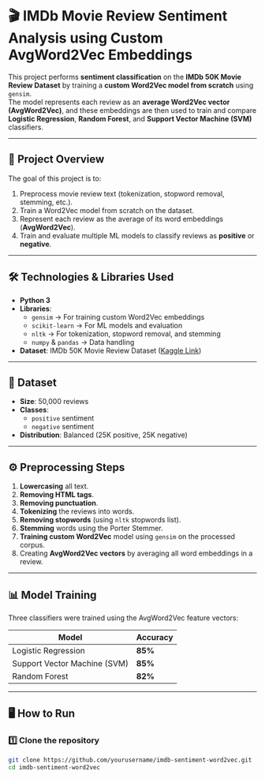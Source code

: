 # 🎬 IMDb Movie Review Sentiment Analysis using Custom AvgWord2Vec Embeddings

This project performs **sentiment classification** on the **IMDb 50K Movie Review Dataset** by training a **custom Word2Vec model from scratch** using `gensim`.  
The model represents each review as an **average Word2Vec vector (AvgWord2Vec)**, and these embeddings are then used to train and compare **Logistic Regression**, **Random Forest**, and **Support Vector Machine (SVM)** classifiers.

---

## 📌 Project Overview

The goal of this project is to:
1. Preprocess movie review text (tokenization, stopword removal, stemming, etc.).
2. Train a Word2Vec model from scratch on the dataset.
3. Represent each review as the average of its word embeddings (**AvgWord2Vec**).
4. Train and evaluate multiple ML models to classify reviews as **positive** or **negative**.

---

## 🛠️ Technologies & Libraries Used

- **Python 3**
- **Libraries**:
  - `gensim` → For training custom Word2Vec embeddings
  - `scikit-learn` → For ML models and evaluation
  - `nltk` → For tokenization, stopword removal, and stemming
  - `numpy` & `pandas` → Data handling
- **Dataset**: IMDb 50K Movie Review Dataset ([Kaggle Link](https://www.kaggle.com/datasets/lakshmi25npathi/imdb-dataset-of-50k-movie-reviews))

---

## 📂 Dataset

- **Size**: 50,000 reviews
- **Classes**:  
  - `positive` sentiment  
  - `negative` sentiment
- **Distribution**: Balanced (25K positive, 25K negative)

---

## ⚙️ Preprocessing Steps

1. **Lowercasing** all text.
2. **Removing HTML tags**.
3. **Removing punctuation**.
4. **Tokenizing** the reviews into words.
5. **Removing stopwords** (using `nltk` stopwords list).
6. **Stemming** words using the Porter Stemmer.
7. **Training custom Word2Vec** model using `gensim` on the processed corpus.
8. Creating **AvgWord2Vec vectors** by averaging all word embeddings in a review.

---

## 📊 Model Training

Three classifiers were trained using the AvgWord2Vec feature vectors:

| Model                | Accuracy |
|----------------------|----------|
| Logistic Regression  | **85%**  |
| Support Vector Machine (SVM) | **85%**  |
| Random Forest        | **82%**  |

---

## 🖥️ How to Run

### 1️⃣ Clone the repository
```bash
git clone https://github.com/yourusername/imdb-sentiment-word2vec.git
cd imdb-sentiment-word2vec
